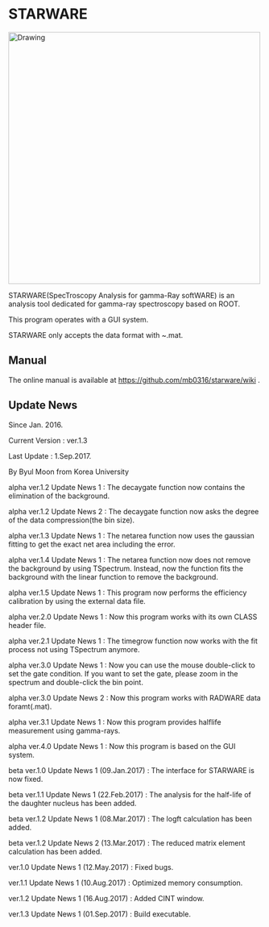 # STARWARE

<img src="image/3-1.png" alt="Drawing" style="width: 500px;"/>

STARWARE(SpecTroscopy Analysis for gamma-Ray softWARE) is an analysis tool dedicated for gamma-ray spectroscopy based on ROOT.

This program operates with a GUI system.

STARWARE only accepts the data format with ~.mat.

## Manual
The online manual is available at https://github.com/mb0316/starware/wiki .

## Update News
Since Jan. 2016.

Current Version : ver.1.3

Last Update : 1.Sep.2017.

By Byul Moon from Korea University

alpha ver.1.2 Update News 1 : The decaygate function now contains the elimination of the background.

alpha ver.1.2 Update News 2 : The decaygate function now asks the degree of the data compression(the bin size).

alpha ver.1.3 Update News 1 : The netarea function now uses the gaussian fitting to get the exact net area including the error.

alpha ver.1.4 Update News 1 : The netarea function now does not remove the background by using TSpectrum. Instead, now the function fits the background with the linear function to remove the background.

alpha ver.1.5 Update News 1 : This program now performs the efficiency calibration by using the external data file.

alpha ver.2.0 Update News 1 : Now this program works with its own CLASS header file.

alpha ver.2.1 Update News 1 : The timegrow function now works with the fit process not using TSpectrum anymore.

alpha ver.3.0 Update News 1 : Now you can use the mouse double-click to set the gate condition. If you want to set the gate, please zoom in the spectrum and double-click the bin point.

alpha ver.3.0 Update News 2 : Now this program works with RADWARE data foramt(.mat).

alpha ver.3.1 Update News 1 : Now this program provides halflife measurement using gamma-rays.

alpha ver.4.0 Update News 1 : Now this program is based on the GUI system.

beta ver.1.0 Update News 1 (09.Jan.2017) : The interface for STARWARE is now fixed.

beta ver.1.1 Update News 1 (22.Feb.2017) : The analysis for the half-life of the daughter nucleus has been added.

beta ver.1.2 Update News 1 (08.Mar.2017) : The logft calculation has been added.

beta ver.1.2 Update News 2 (13.Mar.2017) : The reduced matrix element calculation has been added.

ver.1.0 Update News 1 (12.May.2017) : Fixed bugs.

ver.1.1 Update News 1 (10.Aug.2017) : Optimized memory consumption.

ver.1.2 Update News 1 (16.Aug.2017) : Added CINT window.

ver.1.3 Update News 1 (01.Sep.2017) : Build executable.
